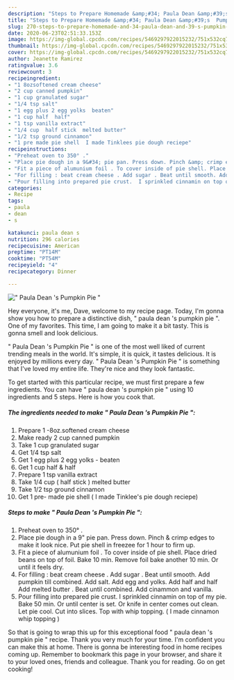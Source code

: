 ```yaml
---
description: "Steps to Prepare Homemade &amp;#34; Paula Dean &amp;#39;s  Pumpkin Pie &amp;#34;"
title: "Steps to Prepare Homemade &amp;#34; Paula Dean &amp;#39;s  Pumpkin Pie &amp;#34;"
slug: 270-steps-to-prepare-homemade-and-34-paula-dean-and-39-s-pumpkin-pie-and-34
date: 2020-06-23T02:51:33.153Z
image: https://img-global.cpcdn.com/recipes/5469297922015232/751x532cq70/paula-dean-s-pumpkin-pie-recipe-main-photo.jpg
thumbnail: https://img-global.cpcdn.com/recipes/5469297922015232/751x532cq70/paula-dean-s-pumpkin-pie-recipe-main-photo.jpg
cover: https://img-global.cpcdn.com/recipes/5469297922015232/751x532cq70/paula-dean-s-pumpkin-pie-recipe-main-photo.jpg
author: Jeanette Ramirez
ratingvalue: 3.6
reviewcount: 3
recipeingredient:
- "1 8ozsoftened cream cheese"
- "2 cup canned pumpkin"
- "1 cup granulated sugar"
- "1/4 tsp salt"
- "1 egg plus 2 egg yolks  beaten"
- "1 cup half  half"
- "1 tsp vanilla extract"
- "1/4 cup  half stick  melted butter"
- "1/2 tsp ground cinnamon"
- "1 pre made pie shell  I made Tinklees pie dough reciepe"
recipeinstructions:
- "Preheat oven to 350° ."
- "Place pie dough in a 9&#34; pie pan. Press down. Pinch &amp; crimp edges to make it look nice. Put pie shell in freezee for 1 hour to firm up."
- "Fit a piece of alumunium foil . To cover inside of pie shell. Place dried beans on top of foil. Bake 10 min. Remove foil bake another 10 min. Or until it feels dry."
- "For filling : beat cream cheese . Add sugar . Beat until smooth. Add pumpkin till combined. Add salt. Add egg and yolks. Add half and half Add melted butter . Beat until combined. Add cinammon and vanilla."
- "Pour filling into prepared pie crust.  I sprinkled cinnamin on top of my pie. Bake 50 min. Or until center is set. Or knife in center comes out clean. Let pie cool. Cut into slices. Top with whip topping. ( I made cinnamon whip topping )"
categories:
- Recipe
tags:
- paula
- dean
- s

katakunci: paula dean s 
nutrition: 296 calories
recipecuisine: American
preptime: "PT14M"
cooktime: "PT54M"
recipeyield: "4"
recipecategory: Dinner

---
```



![&#34; Paula Dean &#39;s  Pumpkin Pie &#34;](https://img-global.cpcdn.com/recipes/5469297922015232/751x532cq70/paula-dean-s-pumpkin-pie-recipe-main-photo.jpg)

Hey everyone, it's me, Dave, welcome to my recipe page. Today, I'm gonna show you how to prepare a distinctive dish, &#34; paula dean &#39;s  pumpkin pie &#34;. One of my favorites. This time, I am going to make it a bit tasty. This is gonna smell and look delicious.

&#34; Paula Dean &#39;s  Pumpkin Pie &#34; is one of the most well liked of current trending meals in the world. It's simple, it is quick, it tastes delicious. It is enjoyed by millions every day. &#34; Paula Dean &#39;s  Pumpkin Pie &#34; is something that I've loved my entire life. They're nice and they look fantastic.




To get started with this particular recipe, we must first prepare a few ingredients. You can have &#34; paula dean &#39;s  pumpkin pie &#34; using 10 ingredients and 5 steps. Here is how you cook that.

<!--inarticleads1-->

##### The ingredients needed to make &#34; Paula Dean &#39;s  Pumpkin Pie &#34;:

1. Prepare 1 -8oz.softened cream cheese
1. Make ready 2 cup canned pumpkin
1. Take 1 cup granulated sugar
1. Get 1/4 tsp salt
1. Get 1 egg plus 2 egg yolks - beaten
1. Get 1 cup half &amp; half
1. Prepare 1 tsp vanilla extract
1. Take 1/4 cup ( half stick ) melted butter
1. Take 1/2 tsp ground cinnamon
1. Get 1 pre- made pie shell ( I made Tinklee&#39;s pie dough reciepe)




<!--inarticleads2-->

##### Steps to make &#34; Paula Dean &#39;s  Pumpkin Pie &#34;:

1. Preheat oven to 350° .
1. Place pie dough in a 9&#34; pie pan. Press down. Pinch &amp; crimp edges to make it look nice. Put pie shell in freezee for 1 hour to firm up.
1. Fit a piece of alumunium foil . To cover inside of pie shell. Place dried beans on top of foil. Bake 10 min. Remove foil bake another 10 min. Or until it feels dry.
1. For filling : beat cream cheese . Add sugar . Beat until smooth. Add pumpkin till combined. Add salt. Add egg and yolks. Add half and half Add melted butter . Beat until combined. Add cinammon and vanilla.
1. Pour filling into prepared pie crust.  I sprinkled cinnamin on top of my pie. Bake 50 min. Or until center is set. Or knife in center comes out clean. Let pie cool. Cut into slices. Top with whip topping. ( I made cinnamon whip topping )




So that is going to wrap this up for this exceptional food &#34; paula dean &#39;s  pumpkin pie &#34; recipe. Thank you very much for your time. I'm confident you can make this at home. There is gonna be interesting food in home recipes coming up. Remember to bookmark this page in your browser, and share it to your loved ones, friends and colleague. Thank you for reading. Go on get cooking!
